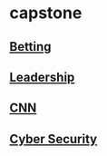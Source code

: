 # capstone

## [Betting](betting.html)

## [Leadership](leader.html)

## [CNN](CNN/CNN_plants1.html)

## [Cyber Security]()